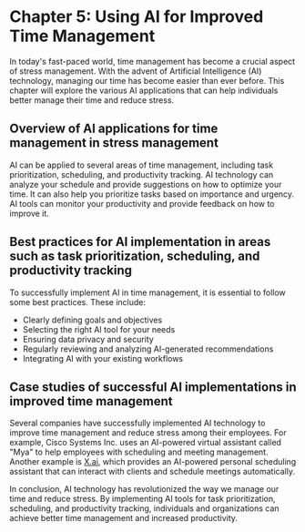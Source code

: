 Chapter 5: Using AI for Improved Time Management
================================================

In today's fast-paced world, time management has become a crucial aspect of stress management. With the advent of Artificial Intelligence (AI) technology, managing our time has become easier than ever before. This chapter will explore the various AI applications that can help individuals better manage their time and reduce stress.

Overview of AI applications for time management in stress management
--------------------------------------------------------------------

AI can be applied to several areas of time management, including task prioritization, scheduling, and productivity tracking. AI technology can analyze your schedule and provide suggestions on how to optimize your time. It can also help you prioritize tasks based on importance and urgency. AI tools can monitor your productivity and provide feedback on how to improve it.

Best practices for AI implementation in areas such as task prioritization, scheduling, and productivity tracking
----------------------------------------------------------------------------------------------------------------

To successfully implement AI in time management, it is essential to follow some best practices. These include:

* Clearly defining goals and objectives
* Selecting the right AI tool for your needs
* Ensuring data privacy and security
* Regularly reviewing and analyzing AI-generated recommendations
* Integrating AI with your existing workflows

Case studies of successful AI implementations in improved time management
-------------------------------------------------------------------------

Several companies have successfully implemented AI technology to improve time management and reduce stress among their employees. For example, Cisco Systems Inc. uses an AI-powered virtual assistant called "Mya" to help employees with scheduling and meeting management. Another example is [X.ai](http://X.ai), which provides an AI-powered personal scheduling assistant that can interact with clients and schedule meetings automatically.

In conclusion, AI technology has revolutionized the way we manage our time and reduce stress. By implementing AI tools for task prioritization, scheduling, and productivity tracking, individuals and organizations can achieve better time management and increased productivity.
